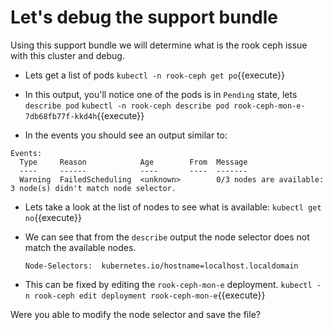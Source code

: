 # Let's debug the support bundle

Using this support bundle we will determine what is the rook ceph issue with this cluster and debug.

* Lets get a list of pods
`kubectl -n rook-ceph get po`{{execute}}

* In this output, you'll notice one of the pods is in `Pending` state, lets `describe pod`
`kubectl -n rook-ceph describe pod rook-ceph-mon-e-7db68fb77f-kkd4h`{{execute}}

* In the events you should see an output similar to:
```
Events:
  Type     Reason            Age        From  Message
  ----     ------            ----       ----  -------
  Warning  FailedScheduling  <unknown>        0/3 nodes are available: 3 node(s) didn't match node selector.
  ```

* Lets take a look at the list of nodes to see what is available:
  `kubectl get no`{{execute}}

* We can see that from the `describe` output the node selector does not match the available nodes.
  ```
  Node-Selectors:  kubernetes.io/hostname=localhost.localdomain
  ```

* This can be fixed by editing the `rook-ceph-mon-e` deployment.
  `kubectl -n rook-ceph edit deployment rook-ceph-mon-e`{{execute}}

Were you able to modify the node selector and save the file?